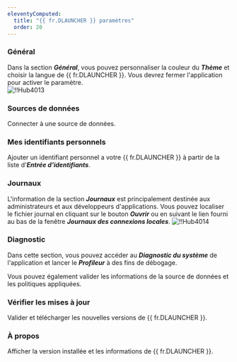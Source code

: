 ```yaml
---
eleventyComputed:
  title: "{{ fr.DLAUNCHER }} paramètres"
  order: 20
---
```

### Général 

Dans la section ***Général***, vous pouvez personnaliser la couleur du ***Thème*** et choisir la langue de {{ fr.DLAUNCHER }}. Vous devrez fermer l'application pour activer le paramètre.  
![!!Hub4013](https://webdevolutions.azureedge.net/docs/fr/hub/Hub4013.png) 

### Sources de données 

Connecter à une source de données. 

### Mes identifiants personnels 

Ajouter un identifiant personnel a votre {{ fr.DLAUNCHER }} à partir de la liste d'***Entrée d'identifiants***. 

### Journaux 

L'information de la section ***Journaux*** est principalement destinée aux administrateurs et aux développeurs d'applications. Vous pouvez localiser le fichier journal en cliquant sur le bouton ***Ouvrir*** ou en suivant le lien fourni au bas de la fenêtre ***Journaux des connexions locales***. 
![!!Hub4014](https://webdevolutions.azureedge.net/docs/fr/hub/Hub4014.png) 

### Diagnostic 

Dans cette section, vous pouvez accéder au ***Diagnostic du système*** de l'application et lancer le ***Profileur*** à des fins de débogage.  

Vous pouvez également valider les informations de la source de données et les politiques appliquées. 

### Vérifier les mises à jour 

Valider et télécharger les nouvelles versions de {{ fr.DLAUNCHER }}. 

### À propos 

Afficher la version installée et les informations de {{ fr.DLAUNCHER }}. 
